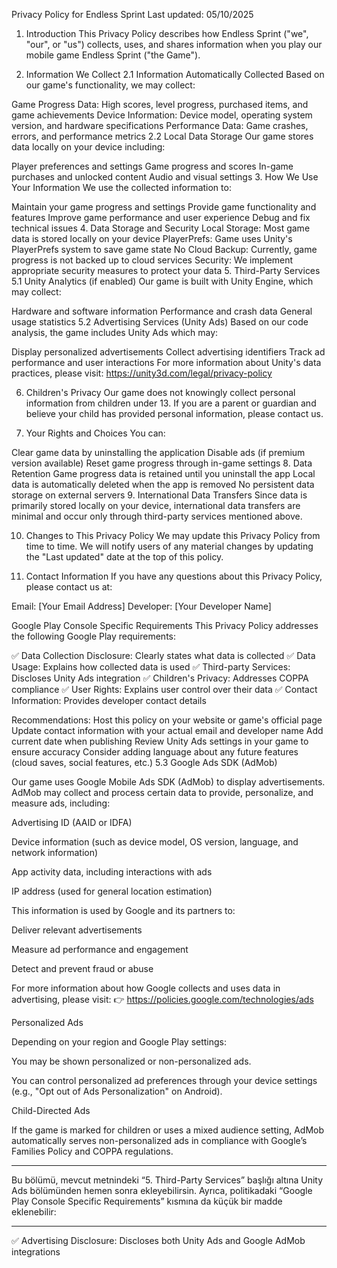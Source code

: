 Privacy Policy for Endless Sprint
Last updated: 05/10/2025

1. Introduction
This Privacy Policy describes how Endless Sprint ("we", "our", or "us") collects, uses, and shares information when you play our mobile game Endless Sprint ("the Game").

2. Information We Collect
2.1 Information Automatically Collected
Based on our game's functionality, we may collect:

Game Progress Data: High scores, level progress, purchased items, and game achievements
Device Information: Device model, operating system version, and hardware specifications
Performance Data: Game crashes, errors, and performance metrics
2.2 Local Data Storage
Our game stores data locally on your device including:

Player preferences and settings
Game progress and scores
In-game purchases and unlocked content
Audio and visual settings
3. How We Use Your Information
We use the collected information to:

Maintain your game progress and settings
Provide game functionality and features
Improve game performance and user experience
Debug and fix technical issues
4. Data Storage and Security
Local Storage: Most game data is stored locally on your device
PlayerPrefs: Game uses Unity's PlayerPrefs system to save game state
No Cloud Backup: Currently, game progress is not backed up to cloud services
Security: We implement appropriate security measures to protect your data
5. Third-Party Services
5.1 Unity Analytics (if enabled)
Our game is built with Unity Engine, which may collect:

Hardware and software information
Performance and crash data
General usage statistics
5.2 Advertising Services (Unity Ads)
Based on our code analysis, the game includes Unity Ads which may:

Display personalized advertisements
Collect advertising identifiers
Track ad performance and user interactions
For more information about Unity's data practices, please visit: https://unity3d.com/legal/privacy-policy

6. Children's Privacy
Our game does not knowingly collect personal information from children under 13. If you are a parent or guardian and believe your child has provided personal information, please contact us.

7. Your Rights and Choices
You can:

Clear game data by uninstalling the application
Disable ads (if premium version available)
Reset game progress through in-game settings
8. Data Retention
Game progress data is retained until you uninstall the app
Local data is automatically deleted when the app is removed
No persistent data storage on external servers
9. International Data Transfers
Since data is primarily stored locally on your device, international data transfers are minimal and occur only through third-party services mentioned above.

10. Changes to This Privacy Policy
We may update this Privacy Policy from time to time. We will notify users of any material changes by updating the "Last updated" date at the top of this policy.

11. Contact Information
If you have any questions about this Privacy Policy, please contact us at:

Email: [Your Email Address] Developer: [Your Developer Name]

Google Play Console Specific Requirements
This Privacy Policy addresses the following Google Play requirements:

✅ Data Collection Disclosure: Clearly states what data is collected ✅ Data Usage: Explains how collected data is used ✅ Third-party Services: Discloses Unity Ads integration ✅ Children's Privacy: Addresses COPPA compliance ✅ User Rights: Explains user control over their data ✅ Contact Information: Provides developer contact details

Recommendations:
Host this policy on your website or game's official page
Update contact information with your actual email and developer name
Add current date when publishing
Review Unity Ads settings in your game to ensure accuracy
Consider adding language about any future features (cloud saves, social features, etc.)
5.3 Google Ads SDK (AdMob)

Our game uses Google Mobile Ads SDK (AdMob) to display advertisements.
AdMob may collect and process certain data to provide, personalize, and measure ads, including:

Advertising ID (AAID or IDFA)

Device information (such as device model, OS version, language, and network information)

App activity data, including interactions with ads

IP address (used for general location estimation)


This information is used by Google and its partners to:

Deliver relevant advertisements

Measure ad performance and engagement

Detect and prevent fraud or abuse


For more information about how Google collects and uses data in advertising, please visit:
👉 https://policies.google.com/technologies/ads

Personalized Ads

Depending on your region and Google Play settings:

You may be shown personalized or non-personalized ads.

You can control personalized ad preferences through your device settings (e.g., "Opt out of Ads Personalization" on Android).


Child-Directed Ads

If the game is marked for children or uses a mixed audience setting, AdMob automatically serves non-personalized ads in compliance with Google’s Families Policy and COPPA regulations.


---

Bu bölümü, mevcut metnindeki “5. Third-Party Services” başlığı altına Unity Ads bölümünden hemen sonra ekleyebilirsin.
Ayrıca, politikadaki “Google Play Console Specific Requirements” kısmına da küçük bir madde eklenebilir:


---

✅ Advertising Disclosure: Discloses both Unity Ads and Google AdMob integrations

